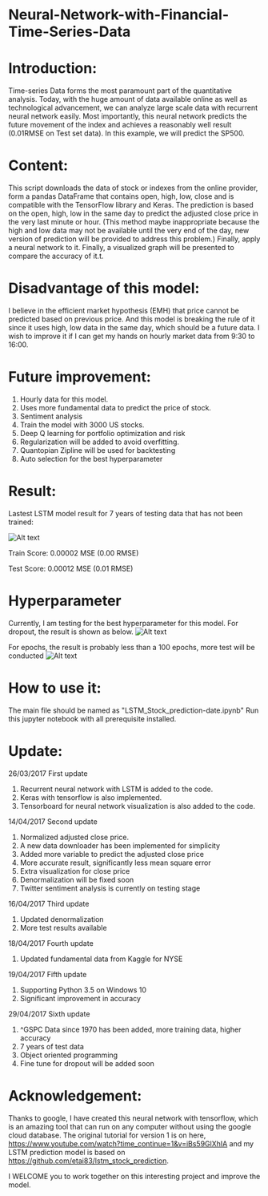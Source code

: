 # Neural-Network-with-Financial-Time-Series-Data

# Introduction:

Time-series Data forms the most paramount part of the quantitative analysis. Today, with the huge amount of data available online as well as technological advancement, we can analyze large scale data with recurrent neural network easily. Most importantly, this neural network predicts the future movement of the index and achieves a reasonably well result (0.01RMSE on Test set data). In this example, we will predict the SP500.

# Content:

This script downloads the data of stock or indexes from the online provider, form a pandas DataFrame that contains open, high, low, close and is compatible with the TensorFlow library and Keras. The prediction is based on the open, high, low in the same day to predict the adjusted close price in the very last minute or hour. (This method maybe inappropriate because the high and low data may not be available until the very end of the day, new version of prediction will be provided to address this problem.) Finally, apply a neural network to it. Finally, a visualized graph will be presented to compare the accuracy of it.t.

# Disadvantage of this model:
I believe in the  efficient market hypothesis (EMH) that price cannot be predicted based on previous price. And this model is breaking the rule of it since it uses high, low data in the same day, which should be a future data. I wish to improve it if I can get my hands on hourly market data from 9:30 to 16:00. 

# Future improvement:
1. Hourly data for this model.
2. Uses more fundamental data to predict the price of stock.
3. Sentiment analysis
4. Train the model with 3000 US stocks.
5. Deep Q learning for portfolio optimization and risk
6. Regularization will be added to avoid overfitting.
7. Quantopian Zipline will be used for backtesting
8. Auto selection for the best hyperparameter



# Result:
Lastest LSTM model result for 7 years of testing data that has not been trained:

![Alt text](https://github.com/BenjiKCF/Neural-Network-with-Financial-Time-Series-Data/blob/master/result1.png)

Train Score: 0.00002 MSE (0.00 RMSE)

Test Score: 0.00012 MSE (0.01 RMSE)

# Hyperparameter
Currently, I am testing for the best hyperparameter for this model.
For dropout, the result is shown as below.
![Alt text](https://github.com/BenjiKCF/Neural-Network-with-Financial-Time-Series-Data/blob/master/dropout.png)

For epochs, the result is probably less than a 100 epochs, more test will be conducted
![Alt text](https://github.com/BenjiKCF/Neural-Network-with-Financial-Time-Series-Data/blob/master/epochs.png)

# How to use it:
The main file should be named as "LSTM_Stock_prediction-date.ipynb"
Run this jupyter notebook with all prerequisite installed. 

# Update:
26/03/2017 First update
1. Recurrent neural network with LSTM is added to the code. 
2. Keras with tensorflow is also implemented. 
3. Tensorboard for neural network visualization is also added to the code.

14/04/2017 Second update
1. Normalized adjusted close price. 
2. A new data downloader has been implemented for simplicity
3. Added more variable to predict the adjusted close price
4. More accurate result, significantly less mean square error
5. Extra visualization for close price
6. Denormalization will be fixed soon
7. Twitter sentiment analysis is currently on testing stage

16/04/2017 Third update
1. Updated denormalization 
2. More test results available

18/04/2017 Fourth update
1. Updated fundamental data from Kaggle for NYSE 

19/04/2017 Fifth update
1. Supporting Python 3.5 on Windows 10
2. Significant improvement in accuracy

29/04/2017 Sixth update
1. ^GSPC Data since 1970 has been added, more training data, higher accuracy
2. 7 years of test data 
3. Object oriented programming
4. Fine tune for dropout will be added soon


# Acknowledgement:
Thanks to google, I have created this neural network with tensorflow, which is an amazing tool that can run on any computer without using the google cloud database. The original tutorial for version 1 is on here, https://www.youtube.com/watch?time_continue=1&v=iBs59GlXhIA and my LSTM prediction model is based on https://github.com/etai83/lstm_stock_prediction.

I WELCOME you to work together on this interesting project and improve the model.

